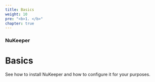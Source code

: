 ```yaml
---
title: Basics
weight: 10
pre: "<b>1. </b>"
chapter: true
---
```


### NuKeeper

# Basics

See how to install NuKeeper and how to configure it for your purposes.